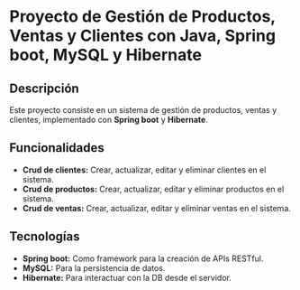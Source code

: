 # Proyecto de Gestión de Productos, Ventas y Clientes con Java, Spring boot, MySQL y Hibernate

## Descripción

Este proyecto consiste en un sistema de gestión de productos, ventas y clientes, implementado con **Spring boot** y **Hibernate**.

## Funcionalidades

- **Crud de clientes:** Crear, actualizar, editar y eliminar clientes en el sistema.
- **Crud de productos:** Crear, actualizar, editar y eliminar productos en el sistema.
- **Crud de ventas:** Crear, actualizar, editar y eliminar ventas en el sistema.

## Tecnologías

- **Spring boot:** Como framework para la creación de APIs RESTful.
- **MySQL:** Para la persistencia de datos.
- **Hibernate:** Para interactuar con la DB desde el servidor.